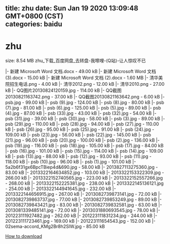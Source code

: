 
title: zhu
date: Sun Jan 19 2020 13:09:48 GMT+0800 (CST)    
categories: baidu
---

# zhu
size: 8.54 MB
 zhu_下载_百度网盘_去转盘-我嚓哩-(Q站)-让人惊叹不已
 
|- 新建 Microsoft Word 文档.docx - 49.00 kB
|- 新建 Microsoft Word 文档 (3).docx - 15.00 kB
|- 新建 Microsoft Word 文档 (2).docx - 1.60 MB
|- 清华美院招生电话.png - 4.00 kB
|- 清华2012.png - 12.00 kB
|- 清华2010.png - 27.00 kB
|- QQ图片20130824120159.jpg - 114.00 kB
|- QQ截图20130821163742.png - 37.00 kB
|- QQ截图20130821163642.png - 6.00 kB
|- psb.jpg - 99.00 kB
|- psb (9).jpg - 124.00 kB
|- psb (8).jpg - 80.00 kB
|- psb (7).jpg - 81.00 kB
|- psb (6).jpg - 125.00 kB
|- psb (5).jpg - 89.00 kB
|- psb (4).jpg - 87.00 kB
|- psb (33).jpg - 43.00 kB
|- psb (32).jpg - 54.00 kB
|- psb (31).jpg - 39.00 kB
|- psb (30).jpg - 58.00 kB
|- psb (3).jpg - 89.00 kB
|- psb (29).jpg - 110.00 kB
|- psb (28).jpg - 94.00 kB
|- psb (27).jpg - 110.00 kB
|- psb (26).jpg - 95.00 kB
|- psb (25).jpg - 91.00 kB
|- psb (24).jpg - 109.00 kB
|- psb (23).jpg - 56.00 kB
|- psb (22).jpg - 145.00 kB
|- psb (21).jpg - 96.00 kB
|- psb (20).jpg - 100.00 kB
|- psb (2).jpg - 136.00 kB
|- psb (19).jpg - 116.00 kB
|- psb (18).jpg - 105.00 kB
|- psb (17).jpg - 84.00 kB
|- psb (16).jpg - 101.00 kB
|- psb (15).jpg - 114.00 kB
|- psb (14).jpg - 109.00 kB
|- psb (13).jpg - 88.00 kB
|- psb (12).jpg - 93.00 kB
|- psb (11).jpg - 118.00 kB
|- psb (10).jpg - 96.00 kB
|- psb (1).jpg - 101.00 kB
|- 5a2b6f31gx6BpcTBiep4d&690.jpg - 58.00 kB
|- 2013827113275360.jpg - 83.00 kB
|- 2013322164634852.jpg - 103.00 kB
|- 2013322153322309.jpg - 266.00 kB
|- 2013322152740565.jpg - 223.00 kB
|- 2013322152557266.jpg - 268.00 kB
|- 2013322152225381.jpg - 238.00 kB
|- 2013322145136121.jpg - 254.00 kB
|- 2013322144941645.jpg - 232.00 kB
|- 2013322144656915.jpg - 267.00 kB
|- 2013082739873141.jpg - 72.00 kB
|- 2013082739863737.jpg - 77.00 kB
|- 2013082739853249.jpg - 89.00 kB
|- 2013082739843421.jpg - 83.00 kB
|- 2013082739832581.jpg - 63.00 kB
|- 2013081339485141.jpg - 72.00 kB
|- 2013031880693545.jpg - 78.00 kB
|- 201223111927482.jpg - 262.00 kB
|- 201223111831234.jpg - 244.00 kB
|- 201223111723461.jpg - 169.00 kB
|- 201223111654543.jpg - 152.00 kB
|- 02sema-accord_KMg2Br8h2SlW.jpg - 85.00 kB

[How to download](https://bpcam.bemobtrk.com/go/2ceec3aa-1ca2-46d6-b9ff-aaa5c184517c?jno=702)